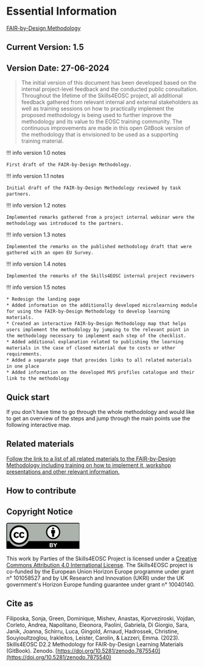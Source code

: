 # Essential Information

[FAIR-by-Design Methodology](./attachments/methodology.png)

## Current Version: 1.5

## Version Date: 27-06-2024

> The initial version of this document has been developed based on the internal project-level feedback and the conducted public consultation.  Throughout the lifetime of the Skills4EOSC project, all additional feedback gathered from relevant internal and external stakeholders as well as training sessions on how to practically implement the proposed methodology is being used to further improve the methodology and its value to the EOSC training community. The continuous improvements are made in this open GitBook version of the methodology that is envisioned to be used as a supporting training material.

!!! info version 1.0 notes

    First draft of the FAIR-by-Design Methodology.

!!! info version 1.1 notes

    Initial draft of the FAIR-by-Design Methodology reviewed by task partners.

!!! info version 1.2 notes

    Implemented remarks gathered from a project internal webinar were the methodology was introduced to the partners.

!!! info version 1.3 notes

    Implemented the remarks on the published methodology draft that were gathered with an open EU Survey. 

!!! info version 1.4 notes

    Implemented the remarks of the Skills4EOSC internal project reviewers

!!! info version 1.5 notes

    * Redesign the landing page
    * Added information on the additionally developed microlearning module for using the FAIR-by-Design Methodology to develop learning materials. 
    * Created an interactive FAIR-by-Design Methodology map that helps users implement the methodology by jumping to the relevant point in the methodology necessary to implement each step of the checklist.
    * Added additional explanation related to publishing the learning materials in the case of closed material due to costs or other requirements.
    * Added a separate page that provides links to all related materials in one place
    * Added information on the developed MVS profiles catalogue and their link to the methodology

## Quick start

If you don't have time to go through the whole methodology and would like to get an overview of the steps and jump through the main points use the following interactive map.

## Related materials

[Follow the link to a list of all related materials to the FAIR-by-Design Methodology including training on how to implement it, workshop presentations and other relevant information.](./related_materials.md) 

## How to contribute



## Copyright Notice

![CC-BY 4.0 license logo](./attachments/CC-BY_large.png)

This work by Parties of the Skills4EOSC Project is licensed under a [Creative Commons Attribution 4.0 International License](http://creativecommons.org/licenses/by/4.0/). The Skills4EOSC project is co-funded by the European Union Horizon Europe programme under grant n° 101058527 and by UK Research and Innovation (UKRI) under the UK government's Horizon Europe funding guarantee under grant n° 10040140.


## Cite as
Filiposka, Sonja, Green, Dominique, Mishev, Anastas, Kjorveziroski, Vojdan, Corleto, Andrea, Napolitano, Eleonora, Paolini, Gabriela, Di Giorgio, Sara, Janik, Joanna, Schirru, Luca, Gingold, Arnaud, Hadrossek, Christine, Souyioultzoglou, Irakleitos, Leister, Carolin, & Lazzeri, Emma. (2023). Skills4EOSC D2.2 Methodology for FAIR-by-Design Learning Materials (GitBook). Zenodo. [https://doi.org/10.5281/zenodo.7875540](https://doi.org/10.5281/zenodo.7875540)
